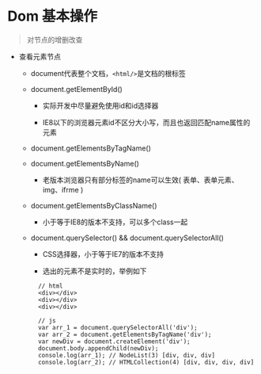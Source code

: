 # Dom 基本操作

> 对节点的增删改查

- 查看元素节点

  - document代表整个文档，```<html/>```是文档的根标签

  - document.getElementById()

    - 实际开发中尽量避免使用id和id选择器

    - IE8以下的浏览器元素id不区分大小写，而且也返回匹配name属性的元素

  - document.getElementsByTagName()

  - document.getElementsByName()

    - 老版本浏览器只有部分标签的name可以生效( 表单、表单元素、img、ifrme )

  - document.getElementsByClassName()

    - 小于等于IE8的版本不支持，可以多个class一起

  - document.querySelector() && document.querySelectorAll()

    - CSS选择器，小于等于IE7的版本不支持

    - 选出的元素不是实时的，举例如下

    ```
      // html
      <div></div>
      <div></div>
      <div></div>

      // js
      var arr_1 = document.querySelectorAll('div');
      var arr_2 = document.getElementsByTagName('div');
      var newDiv = document.createElement('div');
      document.body.appendChild(newDiv);
      console.log(arr_1); // NodeList(3) [div, div, div]
      console.log(arr_2); // HTMLCollection(4) [div, div, div, div]
    ```